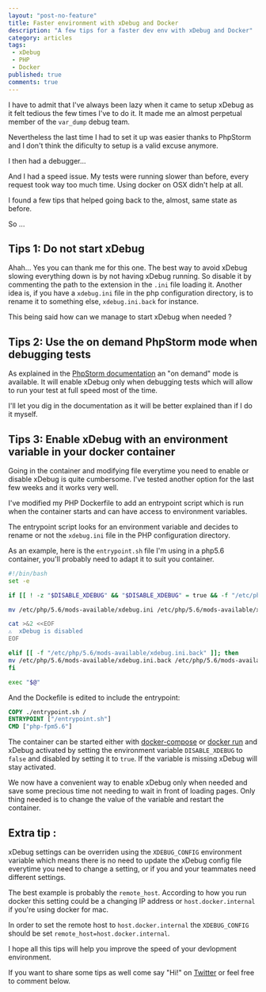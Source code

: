```yaml
---
layout: "post-no-feature"
title: Faster environment with xDebug and Docker
description: "A few tips for a faster dev env with xDebug and Docker"
category: articles
tags:
 - xDebug
 - PHP
 - Docker
published: true
comments: true
---
```


I have to admit that I've always been lazy when it came to setup xDebug as it felt tedious the few times I've to do it. It made me an almost perpetual member of the `var_dump` debug team.

Nevertheless the last time I had to set it up was easier thanks to PhpStorm and I don't think the dificulty to setup is a valid excuse anymore.

I then had a debugger...

And I had a speed issue. My tests were running slower than before, every request took way too much time. Using docker on OSX didn't help at all.

I found a few tips that helped going back to the, almost, same state as before.

So ...

## Tips 1: Do not start xDebug

Ahah... Yes you can thank me for this one. The best way to avoid xDebug slowing everything down is by not having xDebug running. So disable it by commenting the path to the extension in the `.ini` file loading it. Another idea is, if you have a `xdebug.ini` file in the php configuration directory, is to rename it to something else, `xdebug.ini.back` for instance.

This being said how can we manage to start xDebug when needed ?

## Tips 2: Use the on demand PhpStorm mode when debugging tests
As explained in the [PhpStorm documentation](https://www.jetbrains.com/help/phpstorm/configuring-xdebug.html#on_demand_mode) an "on demand" mode is available. It will enable xDebug only when debugging tests which will allow to run your test at full speed most of the time.

I'll let you dig in the documentation as it will be better explained than if I do it myself.

## Tips 3: Enable xDebug with an environment variable in your docker container

Going in the container and modifying file everytime you need to enable or disable xDebug is quite cumbersome. I've tested another option for the last few weeks and it works very well.

I've modified my PHP Dockerfile to add an entrypoint script which is run when the container starts and can have access to environment variables.

The entrypoint script looks for an environment variable and decides to rename or not the `xdebug.ini` file in the PHP configuration directory.

As an example, here is the `entrypoint.sh` file I'm using in a php5.6 container, you'll probably need to adapt it to suit you container.

```bash
#!/bin/bash
set -e

if [[ ! -z "$DISABLE_XDEBUG" && "$DISABLE_XDEBUG" = true && -f "/etc/php/5.6/mods-available/xdebug.ini" ]]; then

mv /etc/php/5.6/mods-available/xdebug.ini /etc/php/5.6/mods-available/xdebug.ini.back

cat >&2 <<EOF
⚠️  xDebug is disabled
EOF

elif [[ -f "/etc/php/5.6/mods-available/xdebug.ini.back" ]]; then
mv /etc/php/5.6/mods-available/xdebug.ini.back /etc/php/5.6/mods-available/xdebug.ini
fi

exec "$@"
```

And the Dockefile is edited to include the entrypoint:

```dockerfile
COPY ./entrypoint.sh /
ENTRYPOINT ["/entrypoint.sh"]
CMD ["php-fpm5.6"]
```

The container can be started either with [docker-compose](https://docs.docker.com/compose/environment-variables/#set-environment-variables-in-containers) or [docker run](https://docs.docker.com/engine/reference/run/#env-environment-variables) and xDebug activated by setting the environment variable `DISABLE_XDEBUG` to `false` and disabled by setting it to `true`. If the variable is missing xDebug will stay activated.

We now have a convenient way to enable xDebug only when needed and save some precious time not needing to wait in front of loading pages. Only thing needed is to change the value of the variable and restart the container.

## Extra tip :

xDebug settings can be overriden using the `XDEBUG_CONFIG` environment variable which means there is no need to update the xDebug config file everytime you need to change a setting, or if you and your teammates need different settings.

The best example is probably the `remote_host`. According to how you run docker this setting could be a changing IP address or `host.docker.internal` if you're using docker for mac.

In order to set the remote host to `host.docker.internal` the `XDEBUG_CONFIG` should be set `remote_host=host.docker.internal`.


I hope all this tips will help you improve the speed of your devlopment environment.

If you want to share some tips as well come say "Hi!" on [Twitter](https://twitter.com/selrahcd) or feel free to comment below.


